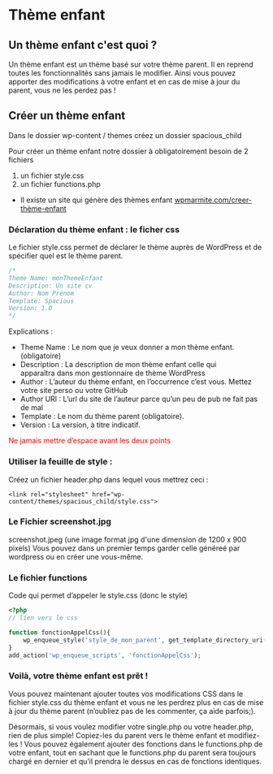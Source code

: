 # Thème enfant 

## Un thème enfant c'est quoi ?

Un thème enfant est un thème basé sur votre thème parent. Il en reprend toutes les fonctionnalités sans jamais le modifier. Ainsi vous pouvez apporter des modifications à votre enfant et en cas de mise à jour du parent, vous ne les perdez pas !

## Créer un thème enfant

Dans le dossier wp-content / themes créez un dossier spacious_child

Pour créer un thème enfant notre dossier à obligatoirement besoin de 2 fichiers

1. un fichier style.css
2. un fichier functions.php

- Il existe un site qui génère des thèmes enfant <a href="https://wpmarmite.com/creer-theme-enfant/">wpmarmite.com/creer-thème-enfant</a>

### Déclaration du thème enfant : le ficher css

Le fichier style.css permet de déclarer le thème auprès de WordPress et de spécifier quel est le thème parent.

```CSS
/*
Theme Name: monThemeEnfant
Description: Un site cv
Author: Nom Prénom
Template: Spacious
Version: 1.0
*/
```

Explications :

- Theme Name : Le nom que je veux donner a mon thème enfant. (obligatoire)
- Description : La description de mon thème enfant celle qui apparaîtra dans mon gestionnaire de thème WordPress
- Author : L’auteur du thème enfant, en l’occurrence c’est vous. Mettez votre site perso ou votre GitHub
- Author URI : L’url du site de l’auteur parce qu’un peu de pub ne fait pas de mal
- Template : Le nom du thème parent (obligatoire).
- Version : La version, à titre indicatif.

<p style="color:red;">Ne jamais mettre d’espace avant les deux points</p>

### Utiliser la feuille de style :

Créez un fichier header.php dans lequel vous mettrez ceci :

`<link rel="stylesheet" href="wp-content/themes/spacious_child/style.css">`

### Le Fichier screenshot.jpg

screenshot.jpeg (une image format jpg d'une dimension de 1200 x 900 pixels) Vous pouvez dans un premier temps garder celle généreé par wordpress ou en créer une vous-même.

### Le fichier functions

Code qui permet d’appeler le style.css (donc le style)  

```PHP
<?php
// lien vers le css

function fonctionAppelCss(){
    wp_enqueue_style('style_de_mon_parent', get_template_directory_uri() . '/style.css'  );
}
add_action('wp_enqueue_scripts', 'fonctionAppelCss');
```

### Voilà, votre thème enfant est prêt !

Vous pouvez maintenant ajouter toutes vos modifications CSS dans le fichier style.css du thème enfant et vous ne les perdrez plus en cas de mise à jour du thème parent (n’oubliez pas de les commenter, ça aide parfois;).

Désormais, si vous voulez modifier votre single.php ou votre header.php, rien de plus simple! Copiez-les du parent vers le thème enfant et modifiez-les ! Vous pouvez également ajouter des fonctions dans le functions.php de votre enfant, tout en sachant que le functions.php du parent sera toujours chargé en dernier et qu’il prendra le dessus en cas de fonctions identiques.

